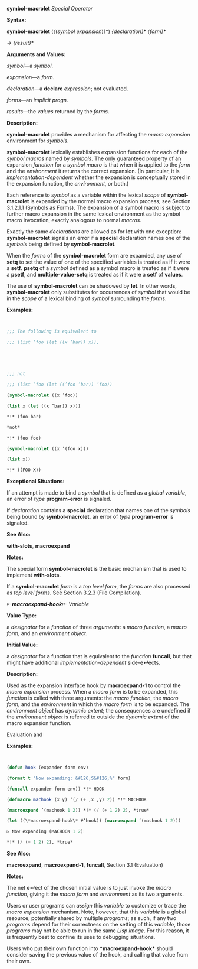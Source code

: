 **symbol-macrolet** *Special Operator* 



**Syntax:** 



**symbol-macrolet** (*\{*(*symbol expansion*)*\}*\*) *\{declaration\}*\* *\{form\}*\* 



*→ \{result\}*\* 



**Arguments and Values:** 



*symbol*—a *symbol*. 



*expansion*—a *form*. 



*declaration*—a **declare** *expression*; not evaluated. 



*forms*—an *implicit progn*. 



*results*—the *values* returned by the *forms*. 



**Description:** 



**symbol-macrolet** provides a mechanism for affecting the *macro expansion* environment for *symbols*. 



**symbol-macrolet** lexically establishes expansion functions for each of the *symbol macros* named by *symbols*. The only guaranteed property of an expansion *function* for a *symbol macro* is that when it is applied to the *form* and the *environment* it returns the correct expansion. (In particular, it is *implementation-dependent* whether the expansion is conceptually stored in the expansion function, the *environment*, or both.) 



Each reference to *symbol* as a variable within the lexical *scope* of **symbol-macrolet** is expanded by the normal macro expansion process; see Section 3.1.2.1.1 (Symbols as Forms). The expansion of a symbol macro is subject to further macro expansion in the same lexical environment as the symbol macro invocation, exactly analogous to normal *macros*. 



Exactly the same *declarations* are allowed as for **let** with one exception: **symbol-macrolet** signals an error if a **special** declaration names one of the *symbols* being defined by **symbol-macrolet**. 



When the *forms* of the **symbol-macrolet** form are expanded, any use of **setq** to set the value of one of the specified variables is treated as if it were a **setf**. **psetq** of a *symbol* defined as a symbol macro is treated as if it were a **psetf**, and **multiple-value-setq** is treated as if it were a **setf** of **values**. 



The use of **symbol-macrolet** can be shadowed by **let**. In other words, **symbol-macrolet** only substitutes for occurrences of *symbol* that would be in the *scope* of a lexical binding of *symbol* surrounding the *forms*. 



**Examples:**
```lisp
 

;;; The following is equivalent to 

;;; (list ’foo (let ((x ’bar)) x)), 

 

 

;;; not 

;;; (list ’foo (let ((’foo ’bar)) ’foo)) 

(symbol-macrolet ((x ’foo)) 

(list x (let ((x ’bar)) x))) 

*!* (foo bar) 

*not* 

*!* (foo foo) 

(symbol-macrolet ((x ’(foo x))) 

(list x)) 

*!* ((FOO X)) 


```
**Exceptional Situations:** 



If an attempt is made to bind a *symbol* that is defined as a *global variable*, an error of *type* **program-error** is signaled. 



If *declaration* contains a **special** declaration that names one of the *symbols* being bound by **symbol-macrolet**, an error of *type* **program-error** is signaled. 



**See Also:** 



**with-slots**, **macroexpand** 



**Notes:** 



The special form **symbol-macrolet** is the basic mechanism that is used to implement **with-slots**. 



If a **symbol-macrolet** *form* is a *top level form*, the *forms* are also processed as *top level forms*. See Section 3.2.3 (File Compilation). 



*⇤***macroexpand-hook***⇤ Variable* 



**Value Type:** 



a *designator* for a *function* of three *arguments*: a *macro function*, a *macro form*, and an *environment object*. 



**Initial Value:** 



a *designator* for a function that is equivalent to the *function* **funcall**, but that might have additional *implementation-dependent* side-e↵ects. 



**Description:** 



Used as the expansion interface hook by **macroexpand-1** to control the *macro expansion* process. When a *macro form* is to be expanded, this *function* is called with three arguments: the *macro function*, the *macro form*, and the *environment* in which the *macro form* is to be expanded. The *environment object* has *dynamic extent*; the consequences are undefined if the *environment object* is referred to outside the *dynamic extent* of the macro expansion function. 



Evaluation and 



 



 



**Examples:**
```lisp
 

(defun hook (expander form env) 

(format t "Now expanding: &#126;S&#126;%" form) 

(funcall expander form env)) *!* HOOK 

(defmacro machook (x y) ‘(/ (+ ,x ,y) 2)) *!* MACHOOK 

(macroexpand ’(machook 1 2)) *!* (/ (+ 1 2) 2), *true* 

(let ((\*macroexpand-hook\* #’hook)) (macroexpand ’(machook 1 2))) 

▷ Now expanding (MACHOOK 1 2) 

*!* (/ (+ 1 2) 2), *true* 


```
**See Also:** 



**macroexpand**, **macroexpand-1**, **funcall**, Section 3.1 (Evaluation) 



**Notes:** 



The net e↵ect of the chosen initial value is to just invoke the *macro function*, giving it the *macro form* and *environment* as its two arguments. 



Users or user programs can *assign* this *variable* to customize or trace the *macro expansion* mechanism. Note, however, that this *variable* is a global resource, potentially shared by multiple *programs*; as such, if any two *programs* depend for their correctness on the setting of this *variable*, those *programs* may not be able to run in the same *Lisp image*. For this reason, it is frequently best to confine its uses to debugging situations. 



Users who put their own function into **\*macroexpand-hook\*** should consider saving the previous value of the hook, and calling that value from their own. 



